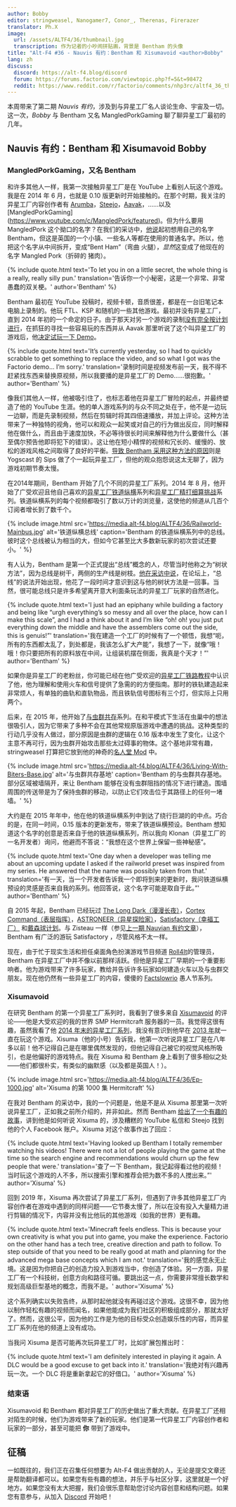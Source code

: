 ```yaml
---
author: Bobby
editor: stringweasel, Nanogamer7, Conor_, Therenas, Firerazer
translator: Ph.X
image:
  url: /assets/ALTF4/36/thumbnail.jpg
  transcription: 作为记者的小吵闹拼贴画，背景是 Bentham 的头像
title: "Alt-F4 #36 - Nauvis 有约：Bentham 和 Xisumavoid <author>Bobby"
lang: zh
discuss:
  discord: https://alt-f4.blog/discord
  forum: https://forums.factorio.com/viewtopic.php?f=5&t=98472
  reddit: https://www.reddit.com/r/factorio/comments/nhp3rc/altf4_36_the_nauvian_perspective_bentham_and/
---
```


本周带来了第二期 *Nauvis 有约*，涉及到与异星工厂名人谈论生命、宇宙及一切。这一次，*Bobby* 与 Bentham 又名 MangledPorkGaming 聊了聊异星工厂最初的几年。

## Nauvis 有约：Bentham 和 Xisumavoid <author>Bobby</author>

### MangledPorkGaming，又名 Bentham

和许多其他人一样，我第一次接触异星工厂是在 YouTube 上看别人玩这个游戏。我是在 2014 年 6 月，也就是 0.10 版更新时开始接触的。在那个时期，我关注的异星工厂内容创作者有 [Arumba](https://www.youtube.com/user/arumba07)，[Steejo](https://www.youtube.com/user/RotNSteejo)，[Aavak](https://www.youtube.com/user/Aavak)，……以及 [MangledPorkGaming] (https://www.youtube.com/c/MangledPork/featured)。但为什么要用 MangledPork 这个拗口的名字？在我们的采访中，[他说](https://media.alt-f4.blog/ALTF4/36/Bent-Ham.mp3)起初想用自己的名字 Bentham，但这是英国的一个小镇、一些名人等都在使用的普通名字。所以，他把这个名字从中间拆开，变成“Bent Ham”（弯曲 火腿），*显然*这变成了他现在的名字 Mangled Pork（折碎的 猪肉）。

{% include quote.html text='To let you in on a little secret, the whole thing is a really, really silly pun.' translation='告诉你一个小秘密，这是一个非常、非常愚蠢的双关梗。' author='Bentham' %}

Bentham 最初在 YouTube 投稿时，视频卡顿，音质很差，都是在一台旧笔记本电脑上录制的。他玩 FTL、KSP 和随机的一些其他游戏。最初并没有异星工厂，直到 2014 年初的一个命定的日子。由于那天对另一个游戏的录制[没有完全按计划进行](https://media.alt-f4.blog/ALTF4/36/How-Factorio-Began.mp3)，在抓狂的寻找一些容易玩的东西并从 Aavak 那里听说了这个叫异星工厂的游戏后，他[决定试玩一下 Demo](https://youtu.be/honPGJNoDI4)。

{% include quote.html text='It’s currently yesterday, so I had to quickly scrabble to get something to replace the video, and so what I got was the Factorio demo... I’m sorry.' translation='录制时间是视频发布前一天，我不得不赶紧找东西来替换原视频，所以我要播的是异星工厂的 Demo……很抱歉。' author='Bentham' %}

像我们其他人一样，他被吸引住了，也标志着他在异星工厂冒险的起点，并最终塑造了他的 YouTube 生涯。他的单人游戏系列的与众不同之处在于，他不是一边玩一边聊，而是先录制视频，然后在剪辑时将其四倍速播放，并加上评论。这种方法带来了一种独特的视角，他可以和观众一起笑或对自己的行为做出反应，同时解释他在做什么，而且由于速度加快，不必等待很长时间来解释他为什么要做什么（甚至偶尔预告他即将犯下的错误）。这让他在短小精悍的视频和冗长的、缓慢的、放松的游戏风格之间取得了良好的平衡。[导致 Bentham 采用这种方法的原因](https://media.alt-f4.blog/ALTF4/36/Sips-Lets-Play.mp3)则是 Yogscast 的 Sips 做了个一起玩异星工厂，但他的观众抱怨说这太无聊了，因为游戏初期节奏太慢。

在2014年期间，Bentham 开始了几个不同的异星工厂系列。2014 年 8 月，他开始了广受欢迎且他自己喜欢的[异星工厂铁道纵横](https://www.youtube.com/watch?v=aw9zgzrF2DY&list=PLOx2-nvzE_ZI69s1psHkAdeH2_uNmP9rg&index=1)系列和[异星工厂精打细算挑战](https://www.youtube.com/watch?v=FTszEGCARW4&list=PLOx2-nvzE_ZKIrTTzJ5etReO2iFeo_WIp)系列。铁道纵横系列的每个视频都吸引了数以万计的浏览量，这使他的频道从几百个订阅者增长到了数千个。

{% include image.html src='https://media.alt-f4.blog/ALTF4/36/Railworld-Mainbus.jpg' alt='铁道纵横总线' caption='Bentham 的铁道纵横系列中的总线。彼时这个总线被认为相当的大，但如今它甚至比大多数新玩家的初次尝试还要小。' %}

有人认为，Bentham 是第一个正式提出“总线”概念的人，尽管当时他称之为“树状方法”，因为总线是树干，两侧的生产线是树枝。[他在采访中说](https://media.alt-f4.blog/ALTF4/36/Tree-Method.mp3)，在论坛上，“总线”的说法开始出现，他花了一段时间才意识到这与他的树状方法是一回事。当然，很可能总线只是许多希望离开意大利面条玩法的异星工厂玩家的自然进化。

{% include quote.html text='I just had an epiphany while building a factory and being like “urgh everything’s so messy and all over the place, how can I make this scale”, and I had a think about it and I’m like “oh! oh! you just put everything down the middle and have the assemblers come out the side, this is genuis!”' translation='我在建造一个工厂的时候有了一个顿悟，我想“呃，所有的东西都太乱了，到处都是，我该怎么扩大产能”，我想了一下，就像“哦！哦！你只要把所有的原料放在中间，让组装机摆在侧面，我真是个天才！”' author='Bentham' %}

如果你是异星工厂的老粉丝，你可能已经在他广受欢迎的[异星工厂铁路教程](https://youtu.be/XSGYSbEPpbM)中认识了他，他为理解和使用火车和信号提供了急需的的方便指南。那时的铁轨建造起来非常烦人，有单独的曲轨和直轨物品，而且铁轨信号图标有三个灯，但实际上只用两个。

后来，在 2015 年，他开始了[与虫群共存](https://www.youtube.com/watch?v=83KSIH4dJg8&list=PLOx2-nvzE_ZJXS1sQDUzWtvBLn9ZPyUXk)系列。在和平模式下生活在虫巢中的想法很吸引人，因为它带来了多种不会在其他常规原版游戏中遭遇的挑战。这种类型的行动几乎没有人做过，部分原因是虫群的逻辑在 0.16 版本中发生了变化，让这个主意不再可行，因为虫群开始攻击那些太过碍事的物体。这个基地非常有趣，stringweasel 打算把它放到他的神奇的[名人堂 Mod](https://mods.factorio.com/mod/HallOfFame) 中。

{% include image.html src='https://media.alt-f4.blog/ALTF4/36/Living-With-Biters-Base.jpg' alt='与虫群共存基地' caption='Bentham 的与虫群共存基地。部分区域被墙隔开，来让 Bentham 能够在没有虫群阻挡的情况下进行建造。围墙周围的传送带是为了保持虫群的移动，以防止它们攻击位于其路径上的任何一堵墙。' %}

大约是在 2015 年年中，他在他的铁道纵横系列中到达了绕行巨湖的的中点。巧合的是，在同一时间，0.15 版本的更新发布，带来了铁道纵横预设。Bentham 想知道这个名字的创意是否来自于他的铁道纵横系列，所以我向 Klonan（异星工厂的一名开发者）询问，他避而不答说：“我想在这个世界上保留一些神秘感”。

{% include quote.html text='One day when a developer was telling me about an upcoming update I asked if the railworld preset was inspired from my series. He answered that the name was possibly taken from that.' translation='有一天，当一个开发者告诉我一个即将到来的更新时，我问铁道纵横预设的灵感是否来自我的系列。他回答说，这个名字可能是取自于此。”' author='Bentham' %}

自 2015 年起，Bentham 已经玩过 [The Long Dark（漫漫长夜）](https://www.youtube.com/watch?v=YPm-CEp4jYk&list=PLOx2-nvzE_ZLpGM2O2VIET2zT_Cu9WaSS)，[Cortex Command（表层指挥）](https://www.youtube.com/watch?v=fZZmMlNR_GU&list=PLOx2-nvzE_ZKub2IB8ksP7-SZ6j7FLkU8)，[ASTRONEER（异星探险家）](https://www.youtube.com/watch?v=nt2SCXqh-d0&list=PLOx2-nvzE_ZL_FIlc9y9s2JodKExG6_Uc)，[Satisfactory（幸福工厂）](https://www.youtube.com/watch?v=lVMNn4VDOVU&list=PLOx2-nvzE_ZJfc-WhE42WNaOusForSHeA) 和[戴森球计划](https://www.youtube.com/watch?v=ElFjOPyrlts&list=PLOx2-nvzE_ZLGjohS04LpsagHgRK31iON)。与 Zisteau 一样（参见[上一期 Nauvian 有约文章](https://alt-f4.blog/zh/ALTF4-30/)），Bentham 有广泛的游玩 Satisfactory ，尽管风格不太一样。

现在，由于忙于现实生活和担任桌面角色扮演游戏节目频道 [Roll4It](https://www.youtube.com/channel/UCifkjVaOOT5VxraQpYUwL6A)的管理员，Bentham 在异星工厂中并不像以前那样活跃。但他是异星工厂早期的一个重要影响者。他为游戏带来了许多玩家，教给并告诉许多玩家如何建造火车以及与虫群交朋友。现在他仍然有一些异星工厂的内容，傻傻的 [Factslowrio](https://www.youtube.com/watch?v=X388d9waOEg&list=PLOx2-nvzE_ZJGpYLwW3vJSAKqVhECOsz-) 愚人节系列。

### Xisumavoid

在研究 Bentham 的第一个异星工厂系列时，我看到了很多来自 [Xisumavoid](https://www.youtube.com/c/XisumavoidMC/featured) 的评论——他是大受欢迎的我的世界 SMP Hermitcraft 服务器的一员。我觉得这很有趣，虽然我看了他 [2014 年末的异星工厂系列](https://www.youtube.com/watch?v=lKdAhv_LkLM&list=PL7VmhWGNRxKjVgYaRnIMZz31i1F9rNUBL&index=1)，我没有意识到他早在 [2013 年](https://www.youtube.com/watch?v=ga-y3rXzVeo&list=PL7VmhWGNRxKjKohJTh9utStd3XdLN0q6h)就一直在玩这个游戏。Xisuma（他的小号）告诉我，他第一次听说异星工厂是在八年多以前！他不记得自己是在哪里偶然发现的，但他记得自己被它的视觉风格所吸引，也是他偏好的游戏特点。我在 Xisuma 和 Bentham 身上看到了很多相似之处——他们都很朴实，有类似的幽默感（以及都是英国人！）。

{% include image.html src='https://media.alt-f4.blog/ALTF4/36/Ep-1000.jpg' alt='Xisuma 的第 1000 集 Hermitcraft' %}

在我对 Bentham 的采访中，我的一个问题是，他是不是从 Xisuma 那里第一次听说异星工厂，正如我之前所介绍的，并非如此。然而 Bentham [给出了一个有趣的故事](https://media.alt-f4.blog/ALTF4/36/Youtube-Messenger-Bad.mp3)，讲到他是如何听说 Xisuma 的，涉及糟糕的 YouTube 私信和 Steejo 找到他的个人 Facebook 账户。Xisuma 对这个故事作出了回应：

{% include quote.html text='Having looked up Bentham I totally remember watching his videos! There were not a lot of people playing the game at the time so the search engine and recommendations would churn up the few people that were.' translation='查了一下 Bentham，我记起得看过他的视频！当时玩这个游戏的人不多，所以搜索引擎和推荐会把为数不多的人搅出来。”' author='Xisuma' %}

回到 2019 年，Xisuma 再次尝试了异星工厂系列，但遇到了许多其他异星工厂内容创作者在游戏中遇到的同样问题——它节奏太慢了，所以在没有投入大量精力进行剪辑的情况下，内容并没有比他玩的其他游戏（如我的世界）更有趣。

{% include quote.html text='Minecraft feels endless. This is because your own creativity is what you put into game, you make the experience. Factorio on the other hand has a tech tree, creative direction and path to follow. To step outside of that you need to be really good at math and planning for the advanced mega base concepts which I am not.' translation='我的感觉永无止境。这是因为你把自己的创造力投入到游戏当中，你创造了体验。另一方面，异星工厂有一个科技树，创意方向和路径可循。要跳出这一点，你需要非常擅长数学和规划高级巨型基地的概念，而我不是。' author='Xisuma' %}

这个系列确实以失败告终，从那时起他就没有再碰过这个游戏。这很不幸，因为他以制作轻松有趣的视频而闻名，如果他能成为我们社区的积极组成部分，那就太好了。然而，这很公平，因为他的工作是为他的目标受众创造娱乐性的内容，而异星工厂系列在他的频道上没有成功。

当我问 Xisuma 是否可能再次玩异星工厂时，比如扩展包推出时：

{% include quote.html text='I am definitely interested in playing it again. A DLC would be a good excuse to get back into it.' translation='我绝对有兴趣再玩一次。一个 DLC 将是重新拿起它的好借口。' author='Xisuma' %}

### 结束语

Xisumavoid 和 Bentham 都对异星工厂的历史做出了重大贡献。在异星工厂还相对陌生的时候，他们为游戏带来了新的玩家。他们是第一代异星工厂内容创作者和玩家的一部分，甚至可能把 **你** 带到了游戏中。

## 征稿

一如既往的，我们正在召集任何想要为 Alt-F4 做出贡献的人，无论是提交文章还是帮助翻译都可以。如果您有些有趣的想法，并乐于与社区分享，这里就是一个好地方。如果您没有太大把握，我们会很乐意帮助您讨论内容创意和结构问题。如果您有意参与，从加入 [Discord](https://alt-f4.blog/discord) 开始吧！
